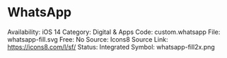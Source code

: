 # WhatsApp

Availability: iOS 14
Category: Digital & Apps
Code: custom.whatsapp
File: whatsapp-fill.svg
Free: No
Source: Icons8
Source Link: https://icons8.com/l/sf/
Status: Integrated
Symbol: whatsapp-fill2x.png